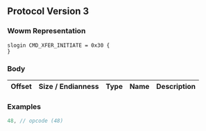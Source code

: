 ## Protocol Version 3

### Wowm Representation
```rust,ignore
slogin CMD_XFER_INITIATE = 0x30 {
}
```
### Body
| Offset | Size / Endianness | Type | Name | Description |
| ------ | ----------------- | ---- | ---- | ----------- |
### Examples
```c
48, // opcode (48)
```
